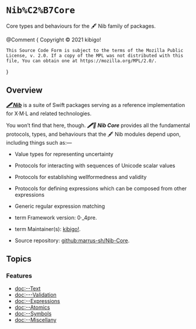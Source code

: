 #  ``Nib%C2%B7Core``  #

Core types and behaviours for the 🖋 Nib family of packages.

@Comment {
	Copyright © 2021 kibigo!

	This Source Code Form is subject to the terms of the Mozilla Public License, v. 2.0. If a copy of the MPL was not distributed with this file, You can obtain one at https://mozilla.org/MPL/2.0/.
}


##  Overview  ##

[**_🖋 Nib_**](https://github.com/marrus-sh/Nib) is a suite of Swift packages serving as a reference implementation for X·M·L and related technologies.

You won’t find that here, though.
**_🖋🥑 Nib Core_** provides all the fundamental protocols, types, and behaviours that the 🖋 Nib modules depend upon, including things such as:—

 +  Value types for representing uncertainty
 +  Protocols for interacting with sequences of Unicode scalar values
 +  Protocols for establishing wellformedness and validity
 +  Protocols for defining expressions which can be composed from other expressions
 +  Generic regular expression matching

 +  term Framework version:
    0·_4pre.

 +  term Maintainer(s):
    [kibigo!](https://go.KIBI.family/About/#me).

 +  Source repository:
    [github:marrus-sh/Nib-Core](https://github.com/marrus-sh/Nib-Core).

##  Topics  ##


###  Features  ###

 +  <doc:--Text>
 +  <doc:---Validation>
 +  <doc:--Expressions>
 +  <doc:--Atomics>
 +  <doc:--Symbols>
 +  <doc:--Miscellany>


